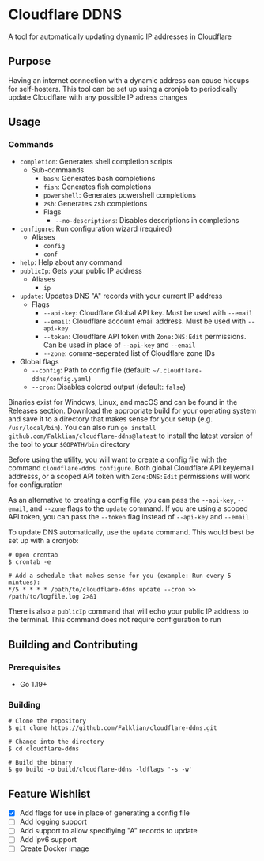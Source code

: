 # Cloudflare DDNS

A tool for automatically updating dynamic IP addresses in Cloudflare

## Purpose

Having an internet connection with a dynamic address can cause hiccups for self-hosters. This tool can be set up using a cronjob to periodically update Cloudflare with any possible IP adress changes

## Usage

### Commands

- `completion`: Generates shell completion scripts
  - Sub-commands
    - `bash`: Generates bash completions
    - `fish`: Generates fish completions
    - `powershell`: Generates powershell completions
    - `zsh`: Generates zsh completions
    - Flags
      - `--no-descriptions`: Disables descriptions in completions
- `configure`: Run configuration wizard (required)
  - Aliases
    - `config`
    - `conf`
- `help`: Help about any command
- `publicIp`: Gets your public IP address
  - Aliases
    - `ip`
- `update`: Updates DNS "A" records with your current IP address
  - Flags
    - `--api-key`: Cloudflare Global API key. Must be used with `--email`
    - `--email`: Cloudflare account email address. Must be used with `--api-key`
    - `--token`: Cloudflare API token with `Zone:DNS:Edit` permissions. Can be used in place of `--api-key` and `--email`
    - `--zone`: comma-seperated list of Cloudflare zone IDs
- Global flags
  - `--config`: Path to config file (default: `~/.cloudflare-ddns/config.yaml`)
  - `--cron`: Disables colored output (default: `false`)

Binaries exist for Windows, Linux, and macOS and can be found in the Releases section. Download the appropriate build for your operating system and save it to a directory that makes sense for your setup (e.g. `/usr/local/bin`). You can also run `go install github.com/Falklian/cloudflare-ddns@latest` to install the latest version of the tool to your `$GOPATH/bin` directory

Before using the utility, you will want to create a config file with the command `cloudflare-ddns configure`. Both global Cloudflare API key/email addresss, or a scoped API token with `Zone:DNS:Edit` permissions will work for configuration

As an alternative to creating a config file, you can pass the `--api-key`, `--email`, and `--zone` flags to the `update` command. If you are using a scoped API token, you can pass the `--token` flag instead of `--api-key` and `--email`

To update DNS automatically, use the `update` command. This would best be set up with a cronjob:

```shell
# Open crontab
$ crontab -e

# Add a schedule that makes sense for you (example: Run every 5 mintues):
*/5 * * * * /path/to/cloudflare-ddns update --cron >> /path/to/logfile.log 2>&1
```

There is also a `publicIp` command that will echo your public IP address to the terminal. This command does not require configuration to run

## Building and Contributing

### Prerequisites

- Go 1.19+

### Building

```shell
# Clone the repository
$ git clone https://github.com/Falklian/cloudflare-ddns.git

# Change into the directory
$ cd cloudflare-ddns

# Build the binary
$ go build -o build/cloudflare-ddns -ldflags '-s -w'
```

## Feature Wishlist

- [x] Add flags for use in place of generating a config file
- [ ] Add logging support
- [ ] Add support to allow specifiying "A" records to update
- [ ] Add ipv6 support
- [ ] Create Docker image
